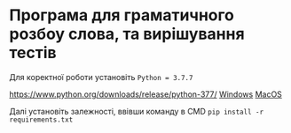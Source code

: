 # Програма для граматичного розбоу слова, та вирішування тестів

Для коректної роботи установіть `Python = 3.7.7` 

<https://www.python.org/downloads/release/python-377/>
[Windows](https://www.python.org/ftp/python/3.7.7/python-3.7.7-amd64.exe) 
[MacOS](https://www.python.org/ftp/python/3.7.7/python-3.7.7-macosx10.9.pkg) 




Далі установіть залежності, ввівши команду в CMD
`pip install -r requirements.txt`

